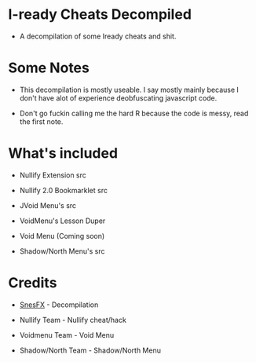 # I-ready Cheats Decompiled
 
* A decompilation of some Iready cheats and shit.

# Some Notes

* This decompilation is mostly useable. I say mostly mainly because I don't have alot of experience deobfuscating javascript code.

* Don't go fuckin calling me the hard R because the code is messy, read the first note.

# What's included

* Nullify Extension src

* Nullify 2.0 Bookmarklet src

* JVoid Menu's src

* VoidMenu's Lesson Duper

* Void Menu (Coming soon)

* Shadow/North Menu's src


# Credits

* [SnesFX](https://twitter.com/SnesFX) - Decompilation

* Nullify Team - Nullify cheat/hack

* Voidmenu Team - Void Menu

* Shadow/North Team - Shadow/North Menu

